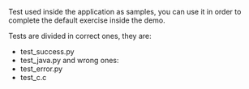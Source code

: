 Test used inside the application as samples, you can use it in order to complete the default exercise inside the demo.

Tests are divided in correct ones, they are:
- test_success.py
- test_java.py
and wrong ones:
- test_error.py
- test_c.c
